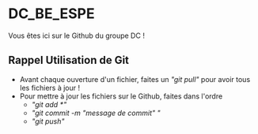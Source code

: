 # DC_BE_ESPE
Vous êtes ici sur le Github du groupe DC !

## Rappel Utilisation de Git
- Avant chaque ouverture d'un fichier, faites un *"git pull"* pour avoir tous les fichiers à jour !
- Pour mettre à jour les fichiers sur le Github, faites dans l'ordre 
  - <em>"git add *"</em> 
  - *"git commit -m "message de commit" "*
  - *"git push"*
                        
